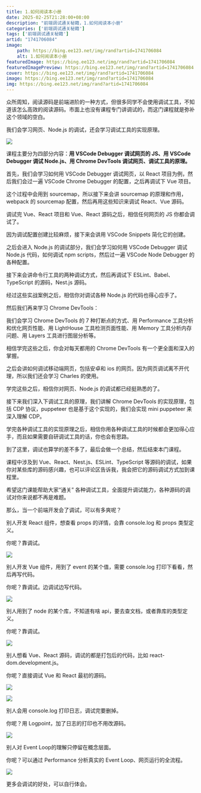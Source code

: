 ```yaml
---
title: 1.如何阅读本小册
date: 2025-02-25T21:28:00+08:00
description: "前端调试通关秘籍，1.如何阅读本小册"
categories: ['前端调试通关秘籍']
tags: ['前端调试通关秘籍']
artid: "1741706084"
image:
    path: https://bing.ee123.net/img/rand?artid=1741706084
    alt: 1.如何阅读本小册
featuredImage: https://bing.ee123.net/img/rand?artid=1741706084
featuredImagePreview: https://bing.ee123.net/img/rand?artid=1741706084
cover: https://bing.ee123.net/img/rand?artid=1741706084
image: https://bing.ee123.net/img/rand?artid=1741706084
img: https://bing.ee123.net/img/rand?artid=1741706084
---
```


众所周知，阅读源码是前端进阶的一种方式，但很多同学不会使用调试工具，不知道该怎么高效的阅读源码。市面上也没有课程专门讲调试的，而这门课程就是弥补这个领域的空白。

我们会学习网页、Node.js 的调试，还会学习调试工具的实现原理。

![](https://p3-juejin.byteimg.com/tos-cn-i-k3u1fbpfcp/dcf9fd82f7ef4ee1ac2f8b7dca473043~tplv-k3u1fbpfcp-watermark.image?)

课程主要分为四部分内容：**用 VSCode Debugger 调试网页的 JS、用 VSCode Debugger 调试 Node.js、用 Chrome DevTools 调试网页、调试工具的原理。**

首先，我们会学习如何用 VSCode Debugger 调试网页，以 React 项目为例，然后我们会过一遍 VSCode Chrome Debugger 的配置，之后再调试下 Vue 项目。

这个过程中会用到 sourcemap，所以接下来会讲 sourcemap 的原理和作用，webpack 的 sourcemap 配置，然后再用这些知识来调试 React、Vue 源码。

调试完 Vue、React 项目和 Vue、React 源码之后，相信任何网页的 JS 你都会调试了。

因为调试配置创建比较麻烦，接下来会讲用 VSCode Snippets 简化它的创建。

之后会进入 Node.js 的调试部分，我们会学习如何用 VSCode Debugger 调试 Node.js 代码，如何调试 npm scripts，然后过一遍 VSCode Node Debugger 的各种配置。

接下来会讲命令行工具的两种调试方式，然后再调试下 ESLint、Babel、TypeScript 的源码，Nest.js 源码。

经过这些实战案例之后，相信你对调试各种 Node.js 的代码也得心应手了。

然后我们再来学习 Chrome DevTools：

我们会学习 Chrome DevTools 的 7 种打断点的方式、用 Performance 工具分析和优化网页性能、用 LightHouse 工具检测页面性能、用 Memory 工具分析内存问题、用 Layers 工具进行图层分析等。

相信学完这些之后，你会对每天都用的 Chrome DevTools 有一个更全面和深入的掌握。

之后会讲如何调试移动端网页，包括安卓和 ios 的网页。因为网页调试离不开代理，所以我们还会学习 Charles 的使用。

学完这些之后，相信你对网页、Node.js 的调试都已经挺熟悉的了。

接下来我们深入下调试工具的原理，我们讲解 Chrome DevTools 的实现原理，包括 CDP 协议，puppeteer 也是基于这个实现的，我们会实现 mini puppeteer 来深入理解 CDP。

学完各种调试工具的实现原理之后，相信你用各种调试工具的时候都会更加得心应手，而且如果需要自研调试工具的话，你也会有思路。

到了这里，调试也算学的差不多了，最后会做一个总结，然后结束本门课程。

课程中涉及到 Vue、React、Nest.js、ESLint、TypeScript 等源码的调试，如果你对某些库的源码感兴趣，也可以评论区告诉我，我会把它的源码调试方式加到课程里。

希望这门课能帮助大家“通关” 各种调试工具，全面提升调试能力，各种源码的调试对你来说都不再是难题。

那么，当一个前端开发会了调试，可以有多爽呢？

别人开发 React 组件，想查看 props 的详情，会靠 console.log 和 props 类型定义。

你呢？靠调试。

![](https://p3-juejin.byteimg.com/tos-cn-i-k3u1fbpfcp/ee2958b5a2da4345af66e5465c71c37a~tplv-k3u1fbpfcp-watermark.image?)

别人开发 Vue 组件，用到了 event 的某个值，需要 console.log 打印下看看，然后再写代码。

你呢？靠调试。边调试边写代码。

![](https://p3-juejin.byteimg.com/tos-cn-i-k3u1fbpfcp/cb4874f7d17c4f1886eb5648223867c6~tplv-k3u1fbpfcp-watermark.image?)

别人用到了 node 的某个库，不知道有啥 api，要去查文档，或者靠库的类型定义。

你呢？靠调试。

![](https://p1-juejin.byteimg.com/tos-cn-i-k3u1fbpfcp/4d74f9b3d775427fa13668e16ecc9341~tplv-k3u1fbpfcp-watermark.image?)

别人想看 Vue、React 源码，调试的都是打包后的代码，比如 react-dom.development.js。

你呢？直接调试 Vue 和 React 最初的源码。

![](https://p9-juejin.byteimg.com/tos-cn-i-k3u1fbpfcp/1eb7c86fa08c44218e74ae5888d0550d~tplv-k3u1fbpfcp-watermark.image?)

![](https://p9-juejin.byteimg.com/tos-cn-i-k3u1fbpfcp/f336e59289b646dbb0bf557f9f9d6c1b~tplv-k3u1fbpfcp-watermark.image?)

别人会用 console.log 打印日志，调试完要删掉。

你呢？用 Logpoint，加了日志的打印也不用改源码。

![](https://p3-juejin.byteimg.com/tos-cn-i-k3u1fbpfcp/ce0db5c4ee6d4cf5986e0dc76e0a7fa0~tplv-k3u1fbpfcp-watermark.image?)

别人对 Event Loop的理解只停留在概念层面。

你呢？可以通过 Performance 分析真实的 Event Loop、网页运行的全流程。

![](https://p9-juejin.byteimg.com/tos-cn-i-k3u1fbpfcp/7ea97e5cde004853a68315aab07c4fea~tplv-k3u1fbpfcp-watermark.image?)

更多会调试的好处，可以自行体会。
